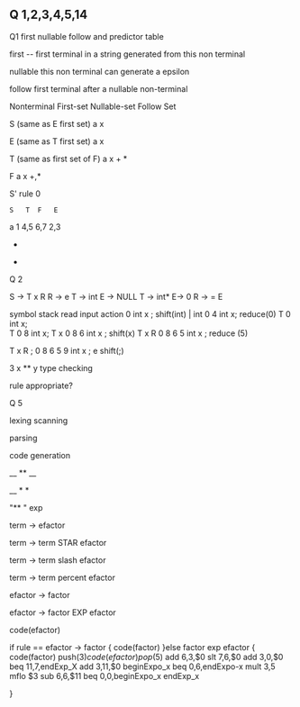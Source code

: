 ## Q 1,2,3,4,5,14

Q1 first nullable follow and predictor table

first -- first terminal in a string generated from this
non terminal

nullable this non terminal can generate a epsilon

follow first terminal after a nullable non-terminal


Nonterminal       First-set      Nullable-set      Follow Set

S (same as E first set) a       x               

E (same as T first set) a     x

T (same as first set of F) a      x             + *

F                 a           x               +,*


S' rule 0

    S   T  F   E

a   1  4,5 6,7 2,3

*

+

Q 2

S -> T x R  R -> e
T -> int    E -> NULL
T -> int*   E-> 0
R -> = E


symbol     stack    read    input     action
               0            int x ;   shift(int)
| int          0 4  int     x;         reduce(0)
T              0    int     x;         
T              0 8    int     x;
 T x           0 8 6  int x   ;         shift(x)
 T x R           0 8 6 5  int x   ;         reduce (5)

T x R ;  0 8 6 5 9 int x ;      e    shift(;)




3
x ** y
type checking

rule appropriate?

Q 5

lexing scanning

parsing

code generation

__ ** __

__ * *

"** " exp

term -> efactor

term -> term STAR efactor

term -> term slash efactor

term -> term percent efactor

efactor -> factor

efactor -> factor EXP efactor

code(efactor)


if rule == efactor -> factor {
  code(factor)
}else factor exp efactor {
  code(factor)
  push($3)
  code(efactor)
  pop($5)
  add $6,$3,$0
  slt $7,$6,$0
  add $3,$0,$0
  beq $11,$7,endExp_X
  add $3,$11,$0
  beginExpo_x
  beq $0,$6,endExpo-x
  mult $3,$5
  mflo $3
  sub $6,$6,$11
  beq $0,$0,beginExpo_x
  endExp_x

}
